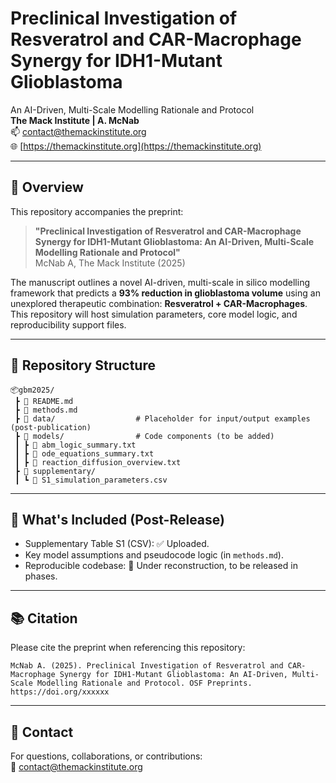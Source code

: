 # Preclinical Investigation of Resveratrol and CAR-Macrophage Synergy for IDH1-Mutant Glioblastoma

An AI-Driven, Multi-Scale Modelling Rationale and Protocol  
**The Mack Institute | A. McNab**  
📫 contact@themackinstitute.org  
🌐 [https://themackinstitute.org](https://themackinstitute.org)

---

## 📄 Overview
This repository accompanies the preprint:
> **"Preclinical Investigation of Resveratrol and CAR-Macrophage Synergy for IDH1-Mutant Glioblastoma: An AI-Driven, Multi-Scale Modelling Rationale and Protocol"**  
> McNab A, The Mack Institute (2025)

The manuscript outlines a novel AI-driven, multi-scale in silico modelling framework that predicts a **93% reduction in glioblastoma volume** using an unexplored therapeutic combination: **Resveratrol + CAR-Macrophages**. This repository will host simulation parameters, core model logic, and reproducibility support files.

---

## 📁 Repository Structure
```
📦gbm2025/
 ┣ 📄 README.md
 ┣ 📄 methods.md
 ┣ 📂 data/                  # Placeholder for input/output examples (post-publication)
 ┣ 📂 models/                # Code components (to be added)
 ┃ ┣ 📜 abm_logic_summary.txt
 ┃ ┣ 📜 ode_equations_summary.txt
 ┃ ┣ 📜 reaction_diffusion_overview.txt
 ┣ 📂 supplementary/
 ┃ ┗ 📜 S1_simulation_parameters.csv
```

---

## 📌 What's Included (Post-Release)
- Supplementary Table S1 (CSV): ✅ Uploaded.
- Key model assumptions and pseudocode logic (in `methods.md`).
- Reproducible codebase: 🚧 Under reconstruction, to be released in phases.

---

## 📚 Citation
Please cite the preprint when referencing this repository:
```
McNab A. (2025). Preclinical Investigation of Resveratrol and CAR-Macrophage Synergy for IDH1-Mutant Glioblastoma: An AI-Driven, Multi-Scale Modelling Rationale and Protocol. OSF Preprints. https://doi.org/xxxxxx
```

---

## 🤝 Contact
For questions, collaborations, or contributions:  
📧 contact@themackinstitute.org
